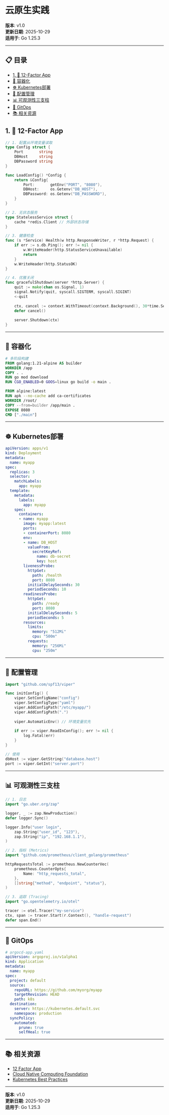 ﻿# 云原生实践

**版本**: v1.0  
**更新日期**: 2025-10-29  
**适用于**: Go 1.25.3

---

## 📋 目录


- [1. 📖 12-Factor App](#1.-12-factor-app)
- [🐳 容器化](#容器化)
- [☸️ Kubernetes部署](#kubernetes部署)
- [🔧 配置管理](#配置管理)
- [📊 可观测性三支柱](#可观测性三支柱)
- [🚀 GitOps](#gitops)
- [📚 相关资源](#相关资源)

## 1. 📖 12-Factor App

```go
// 1. 配置从环境变量读取
type Config struct {
    Port       string
    DBHost     string
    DBPassword string
}

func LoadConfig() *Config {
    return &Config{
        Port:       getEnv("PORT", "8080"),
        DBHost:     os.Getenv("DB_HOST"),
        DBPassword: os.Getenv("DB_PASSWORD"),
    }
}

// 2. 无状态服务
type StatelessService struct {
    cache *redis.Client // 外部状态存储
}

// 3. 健康检查
func (s *Service) Health(w http.ResponseWriter, r *http.Request) {
    if err := s.db.Ping(); err != nil {
        w.WriteHeader(http.StatusServiceUnavailable)
        return
    }
    w.WriteHeader(http.StatusOK)
}

// 4. 优雅关闭
func gracefulShutdown(server *http.Server) {
    quit := make(chan os.Signal, 1)
    signal.Notify(quit, syscall.SIGTERM, syscall.SIGINT)
    <-quit
    
    ctx, cancel := context.WithTimeout(context.Background(), 30*time.Second)
    defer cancel()
    
    server.Shutdown(ctx)
}
```

---

## 🐳 容器化

```dockerfile
# 多阶段构建
FROM golang:1.21-alpine AS builder
WORKDIR /app
COPY . .
RUN go mod download
RUN CGO_ENABLED=0 GOOS=linux go build -o main .

FROM alpine:latest
RUN apk --no-cache add ca-certificates
WORKDIR /root/
COPY --from=builder /app/main .
EXPOSE 8080
CMD ["./main"]
```

---

## ☸️ Kubernetes部署

```yaml
apiVersion: apps/v1
kind: Deployment
metadata:
  name: myapp
spec:
  replicas: 3
  selector:
    matchLabels:
      app: myapp
  template:
    metadata:
      labels:
        app: myapp
    spec:
      containers:
      - name: myapp
        image: myapp:latest
        ports:
        - containerPort: 8080
        env:
        - name: DB_HOST
          valueFrom:
            secretKeyRef:
              name: db-secret
              key: host
        livenessProbe:
          httpGet:
            path: /health
            port: 8080
          initialDelaySeconds: 30
          periodSeconds: 10
        readinessProbe:
          httpGet:
            path: /ready
            port: 8080
          initialDelaySeconds: 5
          periodSeconds: 5
        resources:
          limits:
            memory: "512Mi"
            cpu: "500m"
          requests:
            memory: "256Mi"
            cpu: "250m"
```

---

## 🔧 配置管理

```go
import "github.com/spf13/viper"

func initConfig() {
    viper.SetConfigName("config")
    viper.SetConfigType("yaml")
    viper.AddConfigPath("/etc/myapp/")
    viper.AddConfigPath(".")
    
    viper.AutomaticEnv() // 环境变量优先
    
    if err := viper.ReadInConfig(); err != nil {
        log.Fatal(err)
    }
}

// 使用
dbHost := viper.GetString("database.host")
port := viper.GetInt("server.port")
```

---

## 📊 可观测性三支柱

```go
// 1. 日志
import "go.uber.org/zap"

logger, _ := zap.NewProduction()
defer logger.Sync()

logger.Info("user login",
    zap.String("user_id", "123"),
    zap.String("ip", "192.168.1.1"),
)

// 2. 指标 (Metrics)
import "github.com/prometheus/client_golang/prometheus"

httpRequestsTotal := prometheus.NewCounterVec(
    prometheus.CounterOpts{
        Name: "http_requests_total",
    },
    []string{"method", "endpoint", "status"},
)

// 3. 追踪 (Tracing)
import "go.opentelemetry.io/otel"

tracer := otel.Tracer("my-service")
ctx, span := tracer.Start(r.Context(), "handle-request")
defer span.End()
```

---

## 🚀 GitOps

```yaml
# argocd-app.yaml
apiVersion: argoproj.io/v1alpha1
kind: Application
metadata:
  name: myapp
spec:
  project: default
  source:
    repoURL: https://github.com/myorg/myapp
    targetRevision: HEAD
    path: k8s
  destination:
    server: https://kubernetes.default.svc
    namespace: production
  syncPolicy:
    automated:
      prune: true
      selfHeal: true
```

---

## 📚 相关资源

- [12 Factor App](https://12factor.net/)
- [Cloud Native Computing Foundation](https://www.cncf.io/)
- [Kubernetes Best Practices](https://kubernetes.io/docs/concepts/)

---

**版本**: v1.0  
**更新日期**: 2025-10-29  
**适用于**: Go 1.25.3

